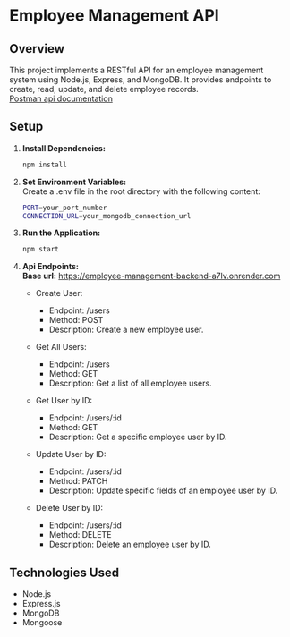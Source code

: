 # Employee Management API

## Overview

This project implements a RESTful API for an employee management system using Node.js, Express, and MongoDB. It provides endpoints to create, read, update, and delete employee records.  
[Postman api documentation](https://documenter.getpostman.com/view/33004289/2sA2xjyVyL)

## Setup

1. **Install Dependencies:**
    ```bash
    npm install
2. **Set Environment Variables:**  
Create a .env file in the root directory with the following content:
    ```bash
    PORT=your_port_number
    CONNECTION_URL=your_mongodb_connection_url
3. **Run the Application:**  
    ```bash
    npm start
4. **Api Endpoints:**  
**Base url:** https://employee-management-backend-a7lv.onrender.com 
    - Create User:

      - Endpoint: /users
      - Method: POST
      - Description: Create a new employee user.

    - Get All Users:

      - Endpoint: /users
      - Method: GET
      - Description: Get a list of all employee users.

    - Get User by ID:

      - Endpoint: /users/:id
      - Method: GET
      - Description: Get a specific employee user by ID.

    - Update User by ID:

      - Endpoint: /users/:id
      - Method: PATCH
      - Description: Update specific fields of an employee user by ID.
    - Delete User by ID:

      - Endpoint: /users/:id
      - Method: DELETE
      - Description: Delete an employee user by ID.

## Technologies Used
- Node.js
- Express.js
- MongoDB
- Mongoose